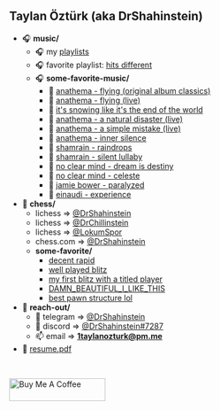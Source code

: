 ## Taylan Öztürk (aka DrShahinstein)

- 🎧 **music/**
  - 🎧 my [playlists](https://www.youtube.com/@DrShahinstein/playlists)
  - 🎧 favorite playlist: [hits different](https://music.youtube.com/playlist?list=PLBahOBq74DZNf3F069wWa-9bkAlGyUaS4)
  - 🎧 **some-favorite-music/**
    - 🎵 [anathema - flying (original album classics)](https://www.youtube.com/watch?v=iWPQNLeYoKg)
    - 🎵 [anathema - flying (live)](https://www.youtube.com/watch?v=13nYeV_4TyY)
    - 🎵 [it's snowing like it's the end of the world](https://youtu.be/kFUeijXc0iw)
    - 🎵 [anathema - a natural disaster (live)](https://www.youtube.com/watch?v=IcJKCSqMPuY)
    - 🎵 [anathema - a simple mistake (live)](https://www.youtube.com/watch?v=G4BFu3E7-T4)
    - 🎵 [anathema - inner silence](https://www.youtube.com/watch?v=MZ4y5Y3vPxA&list=PLBahOBq74DZNf3F069wWa-9bkAlGyUaS4)
    - 🎵 [shamrain - raindrops](https://www.youtube.com/watch?v=2Eh0QXBByAs)
    - 🎵 [shamrain - silent lullaby](https://www.youtube.com/watch?v=dxZVn7iUt4o)
    - 🎵 [no clear mind - dream is destiny](https://www.youtube.com/watch?v=Jj1sa0jay4c)
    - 🎵 [no clear mind - celeste](https://www.youtube.com/watch?v=U2Cms6caTBE&list=PLBahOBq74DZNf3F069wWa-9bkAlGyUaS4)
    - 🎵 [jamie bower - paralyzed](https://www.youtube.com/watch?v=Dq_bP6H_InI)
    - 🎵 [einaudi - experience](https://youtu.be/1e9B31FLT-s)
- 👑 **chess/**
  - lichess => [@DrShahinstein](https://lichess.org/@/DrShahinstein)
  - lichess => [@DrChillinstein](https://lichess.org/@/DrChillinstein)
  - lichess => [@LokumSpor](https://lichess.org/@/LokumSpor)
  - chess.com => [@DrShahinstein](https://www.chess.com/member/drshahinstein)
  - **some-favorite/**
    - [decent rapid](https://lichess.org/TdAA6VgCzZbu)
    - [well played blitz](https://www.chess.com/game/live/125272787847)
    - [my first blitz with a titled player](https://lichess.org/HM3nFCeDiVyP)
    - [DAMN_BEAUTIFUL_I_LIKE_THIS](https://www.chess.com/game/live/125432309311)
    - [best pawn structure lol](https://lichess.org/seC0ULBp)
- 📁 **reach-out/**
  - 🔗 telegram => [@DrShahinstein](https://t.me/DrShahinstein)
  - 🔗 discord => [@DrShahinstein#7287](https://discord.com/users/738517460378189926)
  - 📫 email => **1taylanozturk@pm.me**
- 📝 [resume.pdf](https://flowcv.com/resume/4qlsssbbu2)


<br/>

<a href="https://www.buymeacoffee.com/DrShahinstein" target="_blank"><img src="https://cdn.buymeacoffee.com/buttons/default-orange.png" alt="Buy Me A Coffee" height="41" width="174"></a>
